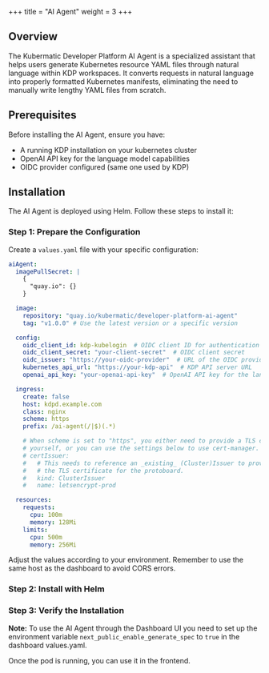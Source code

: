 +++
title = "AI Agent"
weight = 3
+++

## Overview

The Kubermatic Developer Platform AI Agent is a specialized assistant that helps users generate Kubernetes resource YAML files through natural language within KDP workspaces. It converts requests in natural language into properly formatted Kubernetes manifests, eliminating the need to manually write lengthy YAML files from scratch.

## Prerequisites

Before installing the AI Agent, ensure you have:

- A running KDP installation on your kubernetes cluster
- OpenAI API key for the language model capabilities
- OIDC provider configured (same one used by KDP)

## Installation

The AI Agent is deployed using Helm. Follow these steps to install it:

### Step 1: Prepare the Configuration

Create a `values.yaml` file with your specific configuration:

```yaml
aiAgent:
  imagePullSecret: |
    {
      "quay.io": {}
    }

  image:
    repository: "quay.io/kubermatic/developer-platform-ai-agent"
    tag: "v1.0.0" # Use the latest version or a specific version

  config:
    oidc_client_id: kdp-kubelogin  # OIDC client ID for authentication
    oidc_client_secret: "your-client-secret"  # OIDC client secret
    oidc_issuer: "https://your-oidc-provider"  # URL of the OIDC provider
    kubernetes_api_url: "https://your-kdp-api"  # KDP API server URL
    openai_api_key: "your-openai-api-key"  # OpenAI API key for the language model

  ingress:
    create: false
    host: kdpd.example.com
    class: nginx
    scheme: https
    prefix: /ai-agent(/|$)(.*)

    # When scheme is set to "https", you either need to provide a TLS certificate
    # yourself, or you can use the settings below to use cert-manager.
    # certIssuer:
    #   # This needs to reference an _existing_ (Cluster)Issuer to provision
    #   # the TLS certificate for the protoboard.
    #   kind: ClusterIssuer
    #   name: letsencrypt-prod

  resources:
    requests:
      cpu: 100m
      memory: 128Mi
    limits:
      cpu: 500m
      memory: 256Mi

```

Adjust the values according to your environment. Remember to use the same host as the dashboard to avoid CORS errors.

### Step 2: Install with Helm

### Step 3: Verify the Installation

**Note:** To use the AI Agent through the Dashboard UI you need to set up the environment variable `next_public_enable_generate_spec` to `true` in the dashboard values.yaml.

Once the pod is running, you can use it in the frontend.

